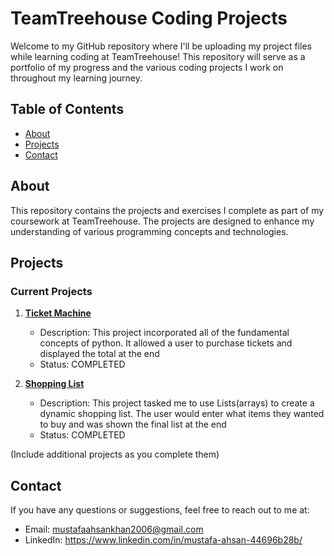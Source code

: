 # TeamTreehouse Coding Projects

Welcome to my GitHub repository where I'll be uploading my project files while learning coding at TeamTreehouse! This repository will serve as a portfolio of my progress and the various coding projects I work on throughout my learning journey.

## Table of Contents

- [About](#about)
- [Projects](#projects)
- [Contact](#contact)

## About

This repository contains the projects and exercises I complete as part of my coursework at TeamTreehouse. The projects are designed to enhance my understanding of various programming concepts and technologies.

## Projects

### Current Projects

1. [**Ticket Machine**](Python/MasterTicket_Project.py)
   - Description: This project incorporated all of the fundamental concepts of python.
     It allowed a user to purchase tickets and displayed the total at the end
   - Status: COMPLETED

2. [**Shopping List**](Python/ShoppingList_Project.py)
   - Description: This project tasked me to use Lists(arrays) to create a dynamic shopping list.
     The user would enter what items they wanted to buy and was shown the final list at the end
   - Status: COMPLETED

(Include additional projects as you complete them)

## Contact
If you have any questions or suggestions, feel free to reach out to me at:
- Email: mustafaahsankhan2006@gmail.com
- LinkedIn: https://www.linkedin.com/in/mustafa-ahsan-44696b28b/
